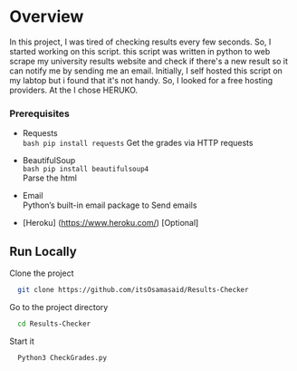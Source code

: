 # Overview

In this project, I was tired of checking results every few seconds. So, I started working on this script.
this script was written in python to web scrape my university results website and check if there's a new result so it can notify me by sending me an email.
Initially, I self hosted this script on my labtop but i found that it's not handy. So, I looked for a free hosting providers. At the I chose HERUKO.


### Prerequisites

- Requests\
```bash pip install requests``` 
Get the grades via HTTP requests
- BeautifulSoup\
```bash pip install beautifulsoup4```
\
Parse the html
- Email\
Python’s built-in email package to Send emails

- [Heroku] (https://www.heroku.com/) [Optional]


## Run Locally

Clone the project

```bash
  git clone https://github.com/itsOsamasaid/Results-Checker
```

Go to the project directory

```bash
  cd Results-Checker
```

Start it

```bash
  Python3 CheckGrades.py
```

